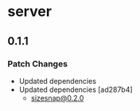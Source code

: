 # server

## 0.1.1

### Patch Changes

- Updated dependencies
- Updated dependencies [ad287b4]
  - sizesnap@0.2.0
